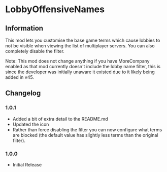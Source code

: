 # LobbyOffensiveNames

## Information

This mod lets you customise the base game terms which cause lobbies to not be visible when viewing the list of multiplayer servers. You can also completely disable the filter.

Note: This mod does not change anything if you have MoreCompany enabled as that mod currently doesn't include the lobby name filter, this is since the developer was initially unaware it existed due to it likely being added in v45.

## Changelog

### 1.0.1

- Added a bit of extra detail to the README.md
- Updated the icon
- Rather than force disabling the filter you can now configure what terms are blocked (the default value has slightly less terms than the original filter).

### 1.0.0

- Initial Release
